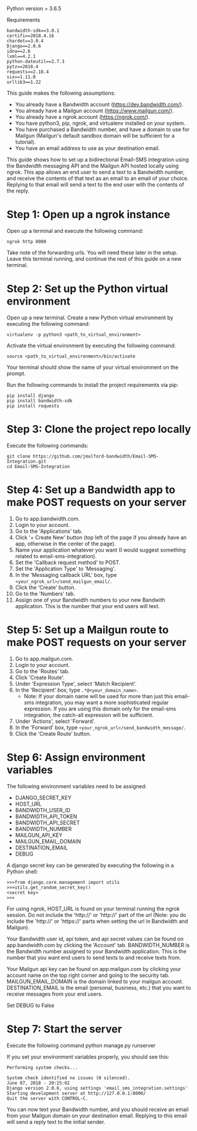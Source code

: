 Python version = 3.6.5

Requirements
```
bandwidth-sdk==3.0.1
certifi==2018.4.16
chardet==3.0.4
Django==2.0.6
idna==2.6
lxml==4.2.1
python-dateutil==2.7.3
pytz==2018.4
requests==2.18.4
six==1.11.0
urllib3==1.22
```

This guide makes the following assumptions:

* You already have a Bandwidth account (https://dev.bandwidth.com/).
* You already have a Mailgun account (https://www.mailgun.com/).
* You already have a ngrok account (https://ngrok.com/).
* You have python3, pip, ngrok, and virtualenv installed on your system.
* You have purchased a Bandwidth number, and have a domain to use for Mailgun (Mailgun's default sandbox domain will be sufficient for a tutorial).
* You have an email address to use as your destination email.

This guide shows how to set up a bidirectional Email-SMS integration using
the Bandwidth messaging API and the Mailgun API hosted locally using ngrok.
This app allows an end user to send a text to a Bandwidth number, and receive the contents of that text
as an email to an email of your choice.  Replying to that email will send a text to the end user with
the contents of the reply.


# Step 1: Open up a ngrok instance

Open up a terminal and execute the following command:

`ngrok http 8000`

Take note of the forwarding urls. You will need these later in the setup.
Leave this terminal running, and continue the rest of this guide on a new terminal.


# Step 2: Set up the Python virtual environment

Open up a new terminal.  Create a new Python virtual environment by executing the following command:

`virtualenv -p python3 <path_to_virtual_environment>`

Activate the virtual environment by executing the following command:

`source <path_to_virtual_environment>/bin/activate`

Your terminal should show the name of your virtual environment on the prompt.

Run the following commands to install the project requirements via pip:

```
pip install django
pip install bandwidth-sdk
pip install requests
```

# Step 3: Clone the project repo locally

Execute the following commands:
```
git clone https://github.com/jmulford-bandwidth/Email-SMS-Integration.git
cd Email-SMS-Integration
```


# Step 4: Set up a Bandwidth app to make POST requests on your server

1. Go to app.bandwidth.com.
2. Login to your account.
3. Go to the 'Applications' tab.
4. Click '+ Create New' button (top left of the page if you already have an app, otherwise in the center of the page).
5. Name your application whatever you want (I would suggest something related to email-sms-integration).
6. Set the 'Callback request method' to POST.
7. Set the 'Application Type' to 'Messaging'.
8. In the 'Messaging callback URL' box, type `<your_ngrok_url>/send_mailgun_email/`.
9. Click the 'Create' button.
10. Go to the 'Numbers' tab.
11. Assign one of your Bandwidth numbers to your new Bandwith application.  This is the number that your end users will text.


# Step 5: Set up a Mailgun route to make POST requests on your server

1. Go to app.mailgun.com.
2. Login to your account.
3. Go to the 'Routes' tab.
4. Click 'Create Route'.
5. Under 'Expression Type', select 'Match Recipient'.
6. In the 'Recipient' box, type `.*@<your_domain_name>`.
    * Note: If your domain name will be used for more than just this email-sms integration, you may want a more sophisticated regular expression.  If you are using this domain only for the email-sms integration, the catch-all expression will be sufficient.
7. Under 'Actions', select 'Forward'.
8. In the 'Forward' box, type `<your_ngrok_url>/send_bandwidth_message/`.
9. Click the 'Create Route' button.


# Step 6: Assign environment variables

The following environment variables need to be assigned:
* DJANGO_SECRET_KEY
* HOST_URL
* BANDWIDTH_USER_ID
* BANDWIDTH_API_TOKEN
* BANDWIDTH_API_SECRET
* BANDWIDTH_NUMBER
* MAILGUN_API_KEY
* MAILGUN_EMAIL_DOMAIN
* DESTINATION_EMAIL
* DEBUG

A django secret key can be generated by executing the following in a Python shell:

```
>>>from django.core.management import utils
>>>utils.get_random_secret_key()
<secret key>
>>>
```

For using ngrok, HOST_URL is found on your terminal running the ngrok session.  Do not include the
'http://' or 'http://' part of the url (Note: you do include the 'http://' or 'https://' parts
when setting the url in Bandwidth and Mailgun).

Your Bandwidth user id, api token, and api secret values can be found on app.bandwidth.com by clicking the 'Account' tab.
BANDWIDTH_NUMBER is the Bandwidth number assigned to your Bandwidth application.  This is the number that you want
end users to send texts to and receive texts from.

Your Mailgun api key can be found on app.mailgun.com by clicking your account name on the top right corner and going to the security tab.
MAILGUN_EMAIL_DOMAIN is the domain linked to your mailgun account.
DESTINATION_EMAIL is the email (personal, business, etc.) that you want to receive messages from your end users.

Set DEBUG to False


# Step 7: Start the server

Execute the following command
python manage.py runserver

If you set your environment variables properly, you should see this:

```
Performing system checks...

System check identified no issues (0 silenced).
June 07, 2018 - 20:25:02
Django version 2.0.6, using settings 'email_sms_integration.settings'
Starting development server at http://127.0.0.1:8000/
Quit the server with CONTROL-C.
```

You can now text your Bandwidth number, and you should receive an email from your Mailgun domain on your
destination email.  Replying to this email will send a reply text to the initial sender.
